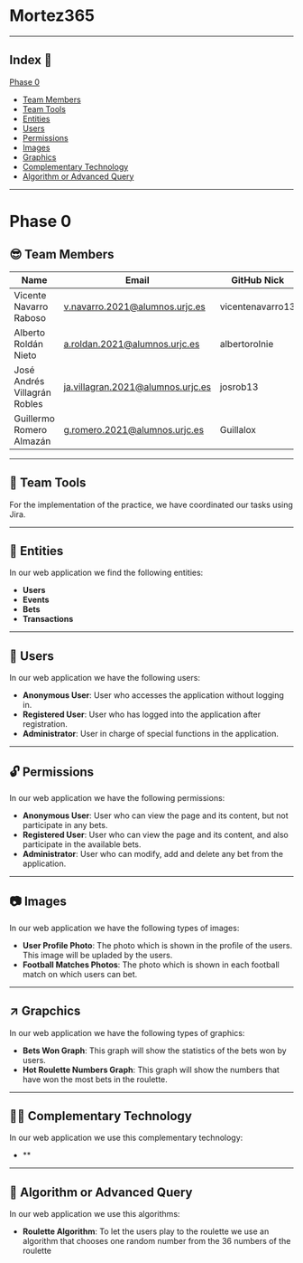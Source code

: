 # Mortez365
---
## Index 📖
[Phase 0](#phase-0)
   - [Team Members](#team-members)
   - [Team Tools](#team-tools)
   - [Entities](#entities)
   - [Users](#users)
   - [Permissions](#permissions)
   - [Images](#images)
   - [Graphics](#graphics)
   - [Complementary Technology](#complementary-technology)
   - [Algorithm or Advanced Query](#algorithm-or-advanced-query) <br>
---

# Phase 0
##  😎 Team Members
| Name                        | Email                             | GitHub Nick       |
| ---------                     | ----                               | ---------         |
| Vicente Navarro Raboso        | v.navarro.2021@alumnos.urjc.es     | vicentenavarro13  |
| Alberto Roldán Nieto          | a.roldan.2021@alumnos.urjc.es      | albertorolnie     |
| José Andrés Villagrán Robles  | ja.villagran.2021@alumnos.urjc.es  | josrob13          |
| Guillermo Romero Almazán      | g.romero.2021@alumnos.urjc.es      | Guillalox         |

___

## 🧰 Team Tools 
For the implementation of the practice, we have coordinated our tasks using Jira.

___

## 🎰 Entities 
In our web application we find the following entities:
  - **Users**
  - **Events**
  - **Bets**
  - **Transactions**

___

## 👱 Users 
In our web application we have the following users:
  - **Anonymous User**: User who accesses the application without logging in.
  - **Registered User**: User who has logged into the application after registration.
  - **Administrator**: User in charge of special functions in the application.

___

## 🔓 Permissions 
In our web application we have the following permissions:
  - **Anonymous User**: User who can view the page and its content, but not participate in any bets.
  - **Registered User**: User who can view the page and its content, and also participate in the available bets.
  - **Administrator**: User who can modify, add and delete any bet from the application.


___

## 📷 Images 
In our web application we have the following types of images:
   - **User Profile Photo**: The photo which is shown in the profile of the users. This image will be upladed by the users.
   - **Football Matches Photos**: The photo which is shown in each football match on which users can bet.




___

## ↗️ Grapchics 
In our web application we have the following types of graphics:
   - **Bets Won Graph**: This graph will show the statistics of the bets won by users.
   - **Hot Roulette Numbers Graph**: This graph will show the numbers that have won the most bets in the roulette. 



___

## 👨‍💻 Complementary Technology 
In our web application we use this complementary technology:
   - **


___


## 🤖 Algorithm or Advanced Query 
In our web application we use this algorithms:
   - **Roulette Algorithm**: To let the users play to the roulette we use an algorithm that chooses one random number from the 36           numbers of the roulette
